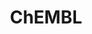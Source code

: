 ---
bigquery: https://console.cloud.google.com/bigquery?p=patents-public-data&d=ebi_chembl&page=dataset
citation: '"The ChEMBL database in 2017." Anna Gaulton, Anne Hersey, Michał Nowotka,
  A Patrícia Bento, Jon Chambers, David Mendez, Prudence Mutowo, Francis Atkinson,
  Louisa J Bellis, Elena Cibrián-Uhalte, Mark Davies, Nathan Dedman, Anneli Karlsson,
  María Paula Magariños, John P Overington, George Papadatos, Ines Smit, Andrew R
  Leach Nucleic acids Research (2017) 45 (Database Issue), D945-D954'
contributors: European Bioinformatics Institute
cost: None
description: ChEMBL Data is a manually curated database of small molecules used in
  drug discovery, including information about existing patented drugs.
documentation: 'schema: https://www.ebi.ac.uk/chembl/db_schema


  '
last_edit: 04/11/2022, 18:57:21
location: https://console.cloud.google.com/marketplace/product/google_patents_public_datasets/chembl
maintained_by: EMBL-EBI, an outstation of European Molecular Biology Laboratory
related_publications: '

  ChEMBL: towards direct deposition of bioassay data.


  Mendez D, Gaulton A, Bento AP, Chambers J, De Veij M, Félix E, Magariños MP, Mosquera
  JF, Mutowo P, Nowotka M, Gordillo-Marañón M, Hunter F, Junco L, Mugumbate G, Rodriguez-Lopez
  M, Atkinson F, Bosc N, Radoux CJ, Segura-Cabrera A, Hersey A, Leach AR.


  — Nucleic Acids Res. 2019; 47(D1):D930-D940. doi: 10.1093/nar/gky1075

  '
schema_fields:
- parent_go_id
- cell_description
- drug_record_id
- ddd_id
- num_alerts
- cell_source_tissue
- activity_comment
- homologue
- bao_id
- topical
- enzyme_name
- heavy_atoms
- site_residues
- patent_expire_date
- caloha_id
- ref_type
- compound_name
- frac_class_id
- relationship
- parameter_type
- actsm_id
- issue
- site_id
- smid
- num_ro5_violations
- substrate_record_id
- assay_subcellular_fraction
- warning_id
- usan_stem_id
- component_type
- src_description
- assay_class_id
- syn_type
- ap_id
- upper_value
- annotation
- potential_duplicate
- approval_date
- mol_frac_id
- num_lipinski_ro5_violations
- res_stem_id
- idx
- assay_category
- standard_upper_value
- sequence_md5sum
- title
- year
- ridx
- source_domain_id
- level1_description
- pubmed_id
- definition
- withdrawn_year
- journal
- cpd_str_alert_id
- relation
- stem_class
- db_source
- binding_site_comment
- ref_url
- chirality
- label
- level4
- alert_set_id
- dosage_form
- bao_endpoint
- priority
- black_box_warning
- targcomp_id
- source
- doi
- nda_type
- efo_id
- mc_target_type
- met_conversion
- abstract
- usan_stem_definition
- pathway_id
- warning_class
- applicant_full_name
- authors
- trade_name
- aidx
- hrac_class_id
- molecular_mechanism
- usan_stem
- rgid
- comp_class_id
- domain_id
- qudt_units
- site_name
- stem
- protclasssyn_id
- assay_strain
- alogp
- warning_description
- data_validity_comment
- alert_name
- component_synonym
- level5
- src_compound_id
- compsyn_id
- assay_param_id
- curated_by
- warning_country
- helm_notation
- l6
- withdrawn_class
- normal_range_min
- cx_most_bpka
- assay_desc
- oral
- cell_source_organism
- assay_type
- synonyms
- set_name
- warnref_id
- dosed_ingredient
- natural_product
- standard_type
- mecref_id
- ref_id
- acd_most_apka
- bto_id
- therapeutic_flag
- parent_id
- ddd_value
- route
- isoform
- major_class
- direct_interaction
- tbl
- product_id
- mol_atc_id
- updated_on
- creation_date
- cl_lincs_id
- cellosaurus_id
- standard_flag
- hba_lipinski
- relationship_type
- l1
- country
- mc_target_accession
- mol_hrac_id
- type
- compd_id
- pathway_key
- level2
- cx_logp
- domain_type
- max_phase_for_ind
- published_type
- protein_class_desc
- domain_name
- standard_units
- compound_key
- psa
- go_id
- cell_source_tax_id
- updated_by
- orig_description
- end_position
- standard_inchi_key
- entity_id
- max_phase
- mesh_heading
- predbind_id
- src_id
- protein_class_synonym
- active_ingredient
- drugind_id
- previous_company
- tid_fixed
- indication_class
- text_value
- usan_substem
- stat
- availability_type
- related_tid
- mesh_id
- clo_id
- formulation_id
- subgroup
- strength
- assay_source
- job_id
- rtb
- l4
- chebi_par_id
- level3
- met_id
- level3_description
- mc_organism
- level4_description
- metabolite_record_id
- metref_id
- biocomp_id
- parent_type
- last_active
- polymer_flag
- toid
- variant_id
- target_mapping
- mechanism_of_action
- prediction_method
- mc_tax_id
- l7
- first_page
- atc_code
- level2_description
- irac_code
- cx_most_apka
- cidx
- enzyme_tid
- status
- l5
- ddd_comment
- published_value
- prod_pat_id
- as_id
- parent_molregno
- parenteral
- sequence
- name
- doc_type
- target_type
- aromatic_rings
- version
- units
- published_relation
- tissue_id
- parameter_value
- mec_id
- cell_name
- patent_use_code
- ad_type
- patent_no
- who_name
- research_stem
- smarts
- warning_type
- path
- curation_comment
- tax_id
- comments
- uo_units
- mc_target_name
- warning_year
- acd_most_bpka
- met_comment
- delist_flag
- withdrawn_reason
- ingredient
- target_desc
- assay_tax_id
- inorganic_flag
- company
- doc_id
- protein_class_id
- mutation
- activity_id
- prodrug
- species_group_flag
- disease_efficacy
- pchembl_value
- class_level
- std_act_id
- structure_type
- pref_name
- le
- record_id
- molregno
- innovator_company
- result_flag
- ddd_admr
- last_page
- aspect
- withdrawn_flag
- drug_product_flag
- oc_id
- lle
- activity_count
- mol_irac_id
- assay_cell_type
- molecule_type
- canonical_smiles
- sei
- l8
- component_id
- comp_go_id
- class_type
- publication_number
- mw_monoisotopic
- standard_text_value
- relationship_desc
- mechanism_comment
- hba
- downgraded
- chembl_id
- organism
- cell_ontology_id
- cell_id
- accession
- acd_logd
- efo_term
- standard_relation
- short_name
- usan_year
- log_id
- db_version
- full_molformula
- molfile
- alert_id
- submission_date
- who_extra
- uberon_id
- indref_id
- hbd_lipinski
- mw_freebase
- bao_format
- hbd
- ro3_pass
- assay_id
- drug_substance_flag
- published_units
- withdrawn_country
- assay_tissue
- level1
- irac_class_id
- ddd_units
- confidence_score
- assay_test_type
- entity_type
- volume
- value
- assay_organism
- sitecomp_id
- cx_logd
- full_mwt
- standard_value
- frac_code
- action_type
- standard_inchi
- first_in_class
- bei
- co_stem_id
- domain_description
- targrel_id
- l3
- l2
- selectivity_comment
- active_molregno
- hrac_code
- first_approval
- src_assay_id
- normal_range_max
- start_position
- acd_logp
- molecular_species
- patent_id
- src_short_name
- molsyn_id
- confidence
- qed_weighted
- description
- tid
- ass_cls_map_id
shortname: chembl
tags:
- biotechnology
- health
- chemical
- bioinformatics
- medical
terms_of_use: CC BY-SA 3.0
title: ChEMBL
uuid: e232a192-965c-4ec9-904c-155b6dfe56c5
---